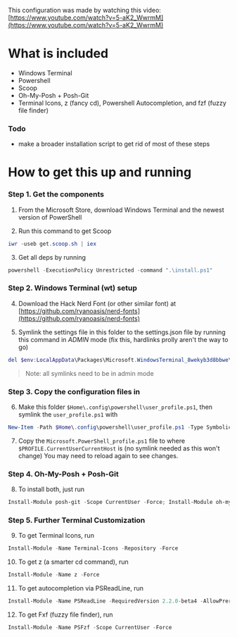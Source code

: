 This configuration was made by watching this video: [https://www.youtube.com/watch?v=5-aK2_WwrmM](https://www.youtube.com/watch?v=5-aK2_WwrmM)

# What is included
- Windows Terminal
- Powershell
- Scoop
- Oh-My-Posh + Posh-Git
- Terminal Icons, z (fancy cd), Powershell Autocompletion, and fzf (fuzzy file finder)

### Todo
- make a broader installation script to get rid of most of these steps

# How to get this up and running
### Step 1. Get the components
1. From the Microsoft Store, download Windows Terminal and the newest version of PowerShell

2. Run this command to get Scoop
```Powershell
iwr -useb get.scoop.sh | iex
```
3. Get all deps by running
```Powershell
powershell -ExecutionPolicy Unrestricted -command ".\install.ps1"
```

### Step 2. Windows Terminal (wt) setup
4. Download the Hack Nerd Font (or other similar font) at [https://github.com/ryanoasis/nerd-fonts](https://github.com/ryanoasis/nerd-fonts)

5. Symlink the settings file in this folder to the settings.json file by running this command in _ADMIN_ mode (fix this, hardlinks prolly aren't the way to go)
```Powershell
del $env:LocalAppData\Packages\Microsoft.WindowsTerminal_8wekyb3d8bbwe\LocalState\settings.json; New-Item -Path $env:LocalAppData\Packages\Microsoft.WindowsTerminal_8wekyb3d8bbwe\LocalState\settings.json -Type HardLink -Target C:\Users\zaynb\repos\configs\powershell\settings.json
```
>Note: all symlinks need to be in admin mode

### Step 3. Copy the configuration files in
6. Make this folder `$Home\.config\powershell\user_profile.ps1`, then symlink the `user_profile.ps1` with
```Powershell
New-Item -Path $Home\.config\powershell\user_profile.ps1 -Type SymbolicLink -Target C:\users\zaynb\repos\config\powershell\user_profile.ps1
```
7. Copy the `Microsoft.PowerShell_profile.ps1` file to where `$PROFILE.CurrentUserCurrentHost` is (no symlink needed as this won't change)
You may need to reload again to see changes.

### Step 4. Oh-My-Posh + Posh-Git
8. To install both, just run
```Powershell
Install-Module posh-git -Scope CurrentUser -Force; Install-Module oh-my-posh -Scopre CurrentUser -Force
```

### Step 5. Further Terminal Customization
9. To get Terminal Icons, run
```Powershell
Install-Module -Name Terminal-Icons -Repository -Force
```
10. To get z (a smarter cd command), run
```Powershell
Install-Module -Name z -Force
```
11. To get autocompletion via PSReadLine, run
```Powershell
Install-Module -Name PSReadLine -RequiredVersion 2.2.0-beta4 -AllowPrerelease
```
12. To get Fxf (fuzzy file finder), run
```Powershell
Install-Module -Name PSFzf -Scope CurrentUser -Force
```
